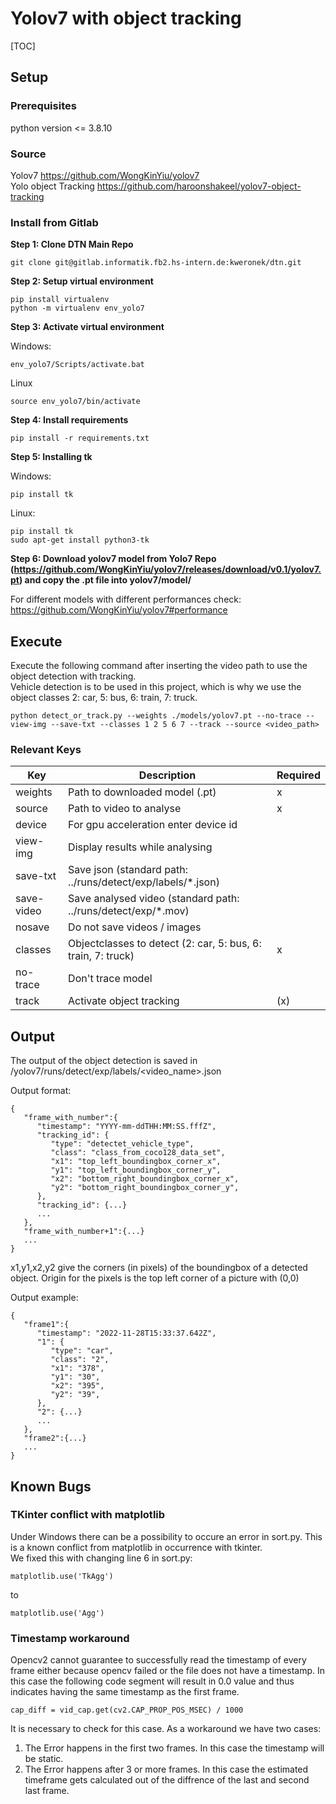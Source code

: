 # Yolov7 with object tracking

[TOC]

## Setup

### Prerequisites

python version <= 3.8.10

### Source

Yolov7 https://github.com/WongKinYiu/yolov7   
Yolo object Tracking https://github.com/haroonshakeel/yolov7-object-tracking

### Install from Gitlab

**Step 1: Clone DTN Main Repo**

```
git clone git@gitlab.informatik.fb2.hs-intern.de:kweronek/dtn.git
```

**Step 2: Setup virtual environment**

```
pip install virtualenv
python -m virtualenv env_yolo7
```

**Step 3: Activate virtual environment**

Windows:

```
env_yolo7/Scripts/activate.bat
```

Linux

```
source env_yolo7/bin/activate
```

**Step 4: Install requirements**

```
pip install -r requirements.txt
```

**Step 5: Installing tk**

Windows:
```
pip install tk
```
Linux:
```
pip install tk
sudo apt-get install python3-tk
```

**Step 6: Download yolov7 model from Yolo7 Repo (https://github.com/WongKinYiu/yolov7/releases/download/v0.1/yolov7.pt) and copy the .pt file into
   yolov7/model/**

   For different models with different performances check: https://github.com/WongKinYiu/yolov7#performance

## Execute

Execute the following command after inserting the video path to use the object detection with tracking.   
Vehicle detection is to be used in this project, which is why we use the object classes 2: car, 5: bus, 6: train, 7: truck.

```
python detect_or_track.py --weights ./models/yolov7.pt --no-trace --view-img --save-txt --classes 1 2 5 6 7 --track --source <video_path>
```

### Relevant Keys

| Key        | Description                                                   | Required |
| ---------- | ------------------------------------------------------------- | -------- |
| weights    | Path to downloaded model (.pt)                                | x        |
| source     | Path to video to analyse                                      | x        |
| device     | For gpu acceleration enter device id                          |          |
| view-img   | Display results while analysing                               |          |  
| save-txt   | Save json (standard path: ../runs/detect/exp/labels/*.json)   |          | 
| save-video | Save analysed video (standard path: ../runs/detect/exp/*.mov) |          | 
| nosave     | Do not save videos / images                                   |          | 
| classes    | Objectclasses to detect (2: car, 5: bus, 6: train, 7: truck)  | x        | 
| no-trace   | Don't trace model                                             |          | 
| track      | Activate object tracking                                      | (x)      |


## Output

The output of the object detection is saved in /yolov7/runs/detect/exp<last detection>/labels/<video_name>.json

Output format:

```
{
   "frame_with_number":{
      "timestamp": "YYYY-mm-ddTHH:MM:SS.fffZ",
      "tracking_id": {
         "type": "detectet_vehicle_type",
         "class": "class_from_coco128_data_set",
         "x1": "top_left_boundingbox_corner_x",
         "y1": "top_left_boundingbox_corner_y",
         "x2": "bottom_right_boundingbox_corner_x",
         "y2": "bottom_right_boundingbox_corner_y",
      },
      "tracking_id": {...}
      ...
   },
   "frame_with_number+1":{...}
   ...
}
```

x1,y1,x2,y2 give the corners (in pixels) of the boundingbox of a detected object. Origin for the pixels is the top left corner of a picture with (0,0)

Output example:

```
{
   "frame1":{
      "timestamp": "2022-11-28T15:33:37.642Z",
      "1": {
         "type": "car",
         "class": "2",
         "x1": "378",
         "y1": "30",
         "x2": "395",
         "y2": "39",
      },
      "2": {...}
      ...
   },
   "frame2":{...}
   ...
}
```

## Known Bugs
### TKinter conflict with matplotlib 
Under Windows there can be a possibility to occure an error in sort.py. This is a known conflict from matplotlib in occurrence with tkinter.   
We fixed this with changing line 6 in sort.py:
``` 
matplotlib.use('TkAgg') 
``` 
to
``` 
matplotlib.use('Agg') 
```
### Timestamp workaround
Opencv2 cannot guarantee to successfully read the timestamp of every frame either because opencv failed or the file does not have a timestamp. In this case the following code segment will result in 0.0 value and thus indicates having the same timestamp as the first frame.   
``` 
cap_diff = vid_cap.get(cv2.CAP_PROP_POS_MSEC) / 1000
``` 
It is necessary to check for this case. As a workaround we have two cases:    
1. The Error happens in the first two frames. In this case the timestamp will be static.
2. The Error happens after 3 or more frames. In this case the estimated timeframe gets calculated out of the diffrence of the last and second last frame.
